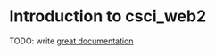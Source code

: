 # Introduction to csci_web2

TODO: write [great documentation](http://jacobian.org/writing/what-to-write/)
